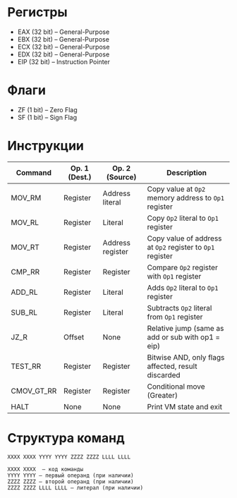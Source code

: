#  Регистры

- EAX (32 bit) – General-Purpose
- EBX (32 bit) – General-Purpose
- ECX (32 bit) – General-Purpose
- EDX (32 bit) – General-Purpose
- EIP (32 bit) – Instruction Pointer

# Флаги

- ZF (1 bit) – Zero Flag
- SF (1 bit) – Sign Flag

# Инструкции

| Command  | Op. 1 (Dest.)   | Op. 2 (Source)  | Description                                               |
|----------|-----------------|-----------------|-----------------------------------------------------------|
| MOV_RM   | Register        | Address literal | Copy value at `Op2` memory address to `Op1` register      |
| MOV_RL   | Register        | Literal         | Copy `Op2` literal to `Op1` register                      |
| MOV_RT   | Register        | Address register| Copy value of address at `Op2` register to `Op1` register |
| CMP_RR   | Register        | Register        | Compare `Op2` register with `Op1` register                |
| ADD_RL   | Register        | Literal         | Adds `Op2` literal to `Op1` register                      |
| SUB_RL   | Register        | Literal         | Subtracts `Op2` literal from `Op1` register               |
| JZ_R     | Offset          | None            | Relative jump (same as add or sub with op1 = eip)         |
| TEST_RR  | Register        | Register        | Bitwise AND, only flags affected, result discarded        |
|CMOV_GT_RR| Register        | Register        | Conditional move (Greater)                                |
| HALT     | None            | None            | Print VM state and exit                                   |

# Структура команд

```
XXXX XXXX YYYY YYYY ZZZZ ZZZZ LLLL LLLL

XXXX XXXX  – код команды
YYYY YYYY – первый операнд (при наличии) 
ZZZZ ZZZZ – второй операнд (при наличии)
ZZZZ ZZZZ LLLL LLLL – литерал (при наличии)
```

